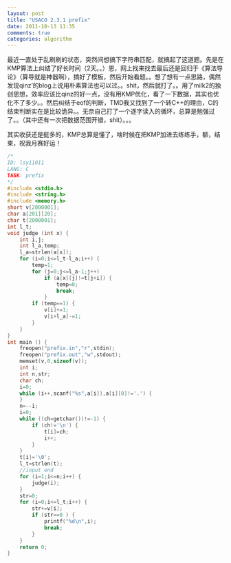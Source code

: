 ```yaml
---
layout: post
title: "USACO 2.3.1 prefix"
date: 2011-10-13 11:35
comments: true
categories: algorithm
---
```

最近一直处于乱刷刷的状态，突然间想搞下字符串匹配，就搞起了这道题。先是在KMP算法上纠结了好长时间（2天。。）恩，网上找来找去最后还是回归于《算法导论》（算导就是神器啊），搞好了模板，然后开始看题。。想了想有一点思路，偶然发现qinz’的blog上说用朴素算法也可以过。。shit，然后就打了。。用了milk2的独创思想，效率应该比qinz的好一点，没有用KMP优化，看了一下数据，其实也优化不了多少。。然后纠结于eof的判断，TMD我又找到了一个转C++的理由，C的结束判断实在是比较诡异。。无奈自己打了一个逐字读入的循环，总算是勉强过了。。（其中还有一次把数据范围开错，shit）。。。

其实收获还是挺多的，KMP总算是懂了，啥时候在把KMP加进去练练手，额，结束，祝我月赛好运！
```c
/*
ID: lsy11011
LANG: C
TASK: prefix
*/
#include <stdio.h>
#include <string.h>
#include <memory.h>
short v[2000001];
char a[201][20];
char t[2000001];
int l_t;
void judge (int x) {
    int i,j;
    int l_a,temp;
    l_a=strlen(a[x]);
    for (i=0;i<=l_t-l_a;i++) {
        temp=1;
        for (j=0;j<=l_a-1;j++) 
            if (a[x][j]!=t[j+i]) {
                temp=0;
                break;
            }
        if (temp==1) {
            v[i]+=1;
            v[i+l_a]-=1;
        }
    }
}
int main () {
    freopen("prefix.in","r",stdin);
    freopen("prefix.out","w",stdout);
    memset(v,0,sizeof(v));
    int i;
    int n,str;
    char ch;
    i=0;
    while (i++,scanf("%s",a[i]),a[i][0]!='.') {
    }
    n=--i;
    i=0;
    while ((ch=getchar())!=-1) {
        if (ch!='\n') {
            t[i]=ch;
            i++;
        }
    }
    t[i]='\0';
    l_t=strlen(t);
    //input end
    for (i=1;i<=n;i++) {
        judge(i);
    }
    str=0;
    for (i=0;i<=l_t;i++) {
        str+=v[i];
        if (str==0 ) {
            printf("%d\n",i);
            break;
        } 
    }
    return 0;
}
```
